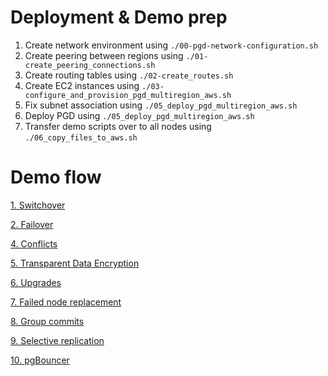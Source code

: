 # Deployment & Demo prep

1. Create network environment using `./00-pgd-network-configuration.sh`
2. Create peering between regions using `./01-create_peering_connections.sh`
3. Create routing tables using `./02-create_routes.sh`
4. Create EC2 instances using `./03-configure_and_provision_pgd_multiregion_aws.sh`
5. Fix subnet association using `./05_deploy_pgd_multiregion_aws.sh`
6. Deploy PGD using `./05_deploy_pgd_multiregion_aws.sh`
7. Transfer demo scripts over to all nodes using `./06_copy_files_to_aws.sh`

# Demo flow

[1. Switchover](./scripts/01-switchover/Switchover.md)

[2. Failover](./scripts/02-failover/Failover.md)

[4. Conflicts](./scripts/04-conflicts/Conflicts.md)

[5. Transparent Data Encryption](./scripts/07-tde/TDE.md)

[6. Upgrades](./scripts/06-upgrades/Upgrades.md)

[7. Failed node replacement](./scripts/07-failed-node/Failed-node.md)

[8. Group commits](./scripts/08-group-commits/Commitgroups.md)

[9. Selective replication](./scripts/06-selective_replication/Selective-replication.md)

[10. pgBouncer](./scripts/10-pgBouncer/pgBouncer.md)